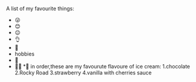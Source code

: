 A list of my favourite things:
* 😜
* 😊
* 😉
* 👌
* 🎉
* hobbies
* 🤞
* 🐱‍🚀
*🎂
in order,these are my favourute flavoure of ice cream:
1.chocolate
2.Rocky Road
3.strawberry
4.vanilla with cherries sauce
